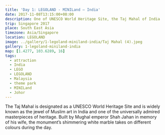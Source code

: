 ```yaml
---
title: 'Day 1: LEGOLAND - MINILand – India'
date: 2017-11-08T13:15:00+08:00
description: One of UNESCO World Heritage Site, the Taj Mahal of India built with LEGO® bricks, with the complete detailing of the the mosque and its gardens.
trip: Singapore 2017
place: South East Asia
timezone: Asia/Singapore
location: LEGOLAND
image: ../gallery/1-legoland-miniland-india/Taj Mahal (4).jpeg
gallery: 1-legoland-miniland-india
map: [1.4277, 103.6289, 16]
tags:
  - attraction
  - India
  - LEGO
  - LEGOLAND
  - Malaysia
  - theme park
  - MINILand
  - Johor
---
```


The Taj Mahal is designated as a UNESCO World Heritage Site and is widely known as the jewel of Muslim art in India and one of the universally admired masterpieces of heritage. Built by Mughal emperor Shah Jahan in memory of his wife, the monument’s shimmering white marble takes on different colours during the day.
